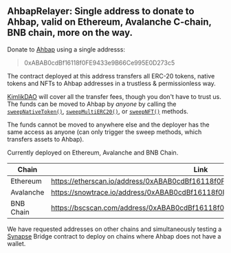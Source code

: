 ## AhbapRelayer: Single address to donate to Ahbap, valid on Ethereum, Avalanche C-chain, BNB chain, more on the way.

Donate to [Ahbap](https://twitter.com/ahbap) using a single addresss:

> 0xABAB0cdBf16118f0FE9433e9B66Ce995E0D273c5

The contract deployed at this address transfers all ERC-20 tokens,
native tokens and NFTs to Ahbap addresses in a trustless & permissionless way.

[KimlikDAO](https://kimlikdao.org) will cover all the transfer fees, though
you don't have to trust us. The funds can be moved to Ahbap by _anyone_ by calling
the [`sweepNativeToken()`](https://github.com/KimlikDAO/AhbapRelayer/blob/main/AhbapRelayerEthereum.sol#L42-L44),
[`sweepMultiERC20()`](https://github.com/KimlikDAO/AhbapRelayer/blob/main/AhbapRelayerEthereum.sol#L76-L82), or
[`sweepNFT()`](https://github.com/KimlikDAO/AhbapRelayer/blob/main/AhbapRelayerEthereum.sol#L93-L95) methods.

The funds cannot be moved to anywhere else and the deployer has the same access as anyone (can only trigger the sweep methods, which transfers assets to Ahbap).

Currently deployed on Ethereum, Avalanche and BNB Chain.


| Chain             |   Link   |
|-------------------|----------|
| Ethereum | https://etherscan.io/address/0xABAB0cdBf16118f0FE9433e9B66Ce995E0D273c5#code |
| Avalanche | https://snowtrace.io/address/0xABAB0cdBf16118f0FE9433e9B66Ce995E0D273c5#code |
| BNB Chain | https://bscscan.com/address/0xABAB0cdBf16118f0FE9433e9B66Ce995E0D273c5#code |


We have requested addresses on other chains and simultaneously testing a
[Synapse](https://synapseprotocol.com) Bridge contract to deploy on chains where
Ahbap does not have a wallet.
